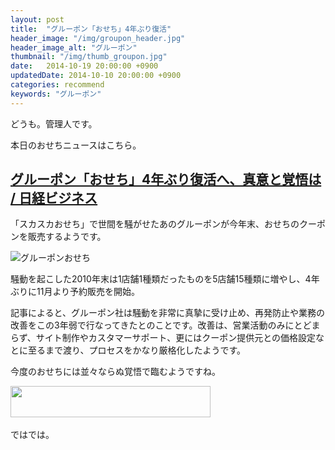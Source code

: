 ```yaml
---
layout: post
title:  "グルーポン「おせち」4年ぶり復活"
header_image: "/img/groupon_header.jpg"
header_image_alt: "グルーポン"
thumbnail: "/img/thumb_groupon.jpg"
date:   2014-10-19 20:00:00 +0900
updatedDate: 2014-10-10 20:00:00 +0900
categories: recommend
keywords: "グルーポン"
---
```


どうも。管理人です。

本日のおせちニュースはこちら。

<!-- more -->

## [グルーポン「おせち」4年ぶり復活へ、真意と覚悟は / 日経ビジネス](http://business.nikkeibp.co.jp/article/opinion/20141016/272658/)

「スカスカおせち」で世間を騒がせたあのグルーポンが今年末、おせちのクーポンを販売するようです。

![グルーポンおせち](http://business.nikkeibp.co.jp/article/opinion/20141016/272658/ph1.jpg)

騒動を起こした2010年末は1店舗1種類だったものを5店舗15種類に増やし、4年ぶりに11月より予約販売を開始。

記事によると、グルーポン社は騒動を非常に真摯に受け止め、再発防止や業務の改善をこの3年弱で行なってきたとのことです。改善は、営業活動のみにとどまらず、サイト制作やカスタマーサポート、更にはクーポン提供元との価格設定なとに至るまで渡り、プロセスをかなり厳格化したようです。

今度のおせちには並々ならぬ覚悟で臨むようですね。

<a href="http://px.a8.net/svt/ejp?a8mat=2BYJ9M+GAG16Q+2Z76+639IP" target="_blank">
<img border="0" width="320" height="50" alt="" src="http://www22.a8.net/svt/bgt?aid=141019402985&wid=003&eno=01&mid=s00000013893001023000&mc=1"></a>
<img border="0" width="1" height="1" src="http://www18.a8.net/0.gif?a8mat=2BYJ9M+GAG16Q+2Z76+639IP" alt="">

ではでは。